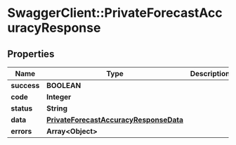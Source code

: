 # SwaggerClient::PrivateForecastAccuracyResponse

## Properties
Name | Type | Description | Notes
------------ | ------------- | ------------- | -------------
**success** | **BOOLEAN** |  | 
**code** | **Integer** |  | 
**status** | **String** |  | 
**data** | [**PrivateForecastAccuracyResponseData**](PrivateForecastAccuracyResponseData.md) |  | 
**errors** | **Array&lt;Object&gt;** |  | [optional] 


